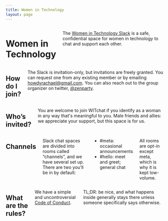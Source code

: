 ```yaml
---
title: Women in Technology
layout: page
---
```


<div class="row">
	<div class="panel callout columns">
		<h1>Women in Technology</h1>
		<p>The <a href="https://womenintech.slack.com">Women in Technology Slack</a> is a safe, confidential space for women in technology to chat and support each other.</p>
	</div>
</div>
<div class="row">
	<div class="medium-6 columns">
		<h2>How do I join?</h2>
		<p>The Slack is invitation-only, but invitations are freely granted. You can request one from any existing member or by emailing <a href="mailto:howdyrachael@gmail.com">howdyrachael@gmail.com</a>. You can also reach out to the group organizer on twitter, <a href="http://twitter.com/zenparty">@zenparty</a>.</p>
	</div>
	<div class="medium-6 columns">
		<h2>Who&rsquo;s invited?</h2>
		<p>You are welcome to join WITchat if you identify as a woman in any way that's meaningful to you. Male friends and allies: we appreciate your support, but this space is for us.</p>
	</div>
</div>

<div class="row">
	<div class="medium-6 columns">
		<h2>Channels</h2>
		<p>Slack chat spaces are divided into rooms called &ldquo;channels&rdquo;, and we have several set up. There are two you&rsquo;ll be in by default:</p>
		<ul class="no-bullets">
			<li><span class="label radius">#meta:</span> occasional announcements</li>
			<li><span class="label radius">#hello:</span> meet and greet; general chat</li>
		</ul>
		<p>All rooms are opt-in except <span class="label radius">meta</span>, which is why it is kept low-volume.</p>
	</div>
	<div class="medium-6 columns">
		<h2>What are the rules?</h2>
		<p>We have a simple and uncontroversial <a href="/coc.html">Code of Conduct</a>.</p> <p><span class="label radius">TL;DR:</span> be nice, and what happens inside generally stays there unless someone specifically says otherwise.</p>
	</div>
</div>
